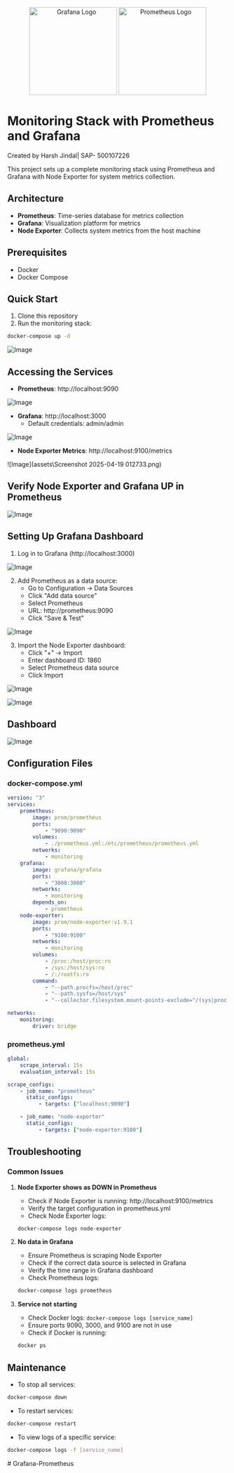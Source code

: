 <div align="center">
    <img src="/assets/Grafana.png" alt="Grafana Logo" style="width: 200px; height: auto;">
    <img src="/assets/Prometheus.png" alt="Prometheus Logo" style="width: 200px; height: auto;">
</div>

# Monitoring Stack with Prometheus and Grafana

Created by Harsh Jindal| SAP- 500107226

This project sets up a complete monitoring stack using Prometheus and Grafana with Node Exporter for system metrics collection.

## Architecture

-   **Prometheus**: Time-series database for metrics collection
-   **Grafana**: Visualization platform for metrics
-   **Node Exporter**: Collects system metrics from the host machine

## Prerequisites

-   Docker
-   Docker Compose

## Quick Start

1. Clone this repository
2. Run the monitoring stack:

```bash
docker-compose up -d
```

![Image](assets\Screenshot%202025-04-19%20013642.png)

## Accessing the Services

-   **Prometheus**: http://localhost:9090

![Image](assets\Screenshot%202025-04-19%20101841.png)

-   **Grafana**: http://localhost:3000
    -   Default credentials: admin/admin

![Image](assets\Screenshot%202025-04-19%20013847.png)

-   **Node Exporter Metrics**: http://localhost:9100/metrics

![Image](assets\Screenshot 2025-04-19 012733.png)

## Verify Node Exporter and Grafana UP in Prometheus

![Image](assets\Screenshot%202025-04-19%20101900.png)

## Setting Up Grafana Dashboard

1. Log in to Grafana (http://localhost:3000)

![Image](assets\Screenshot%202025-04-19%20101900.png)

2. Add Prometheus as a data source:
    - Go to Configuration → Data Sources
    - Click "Add data source"
    - Select Prometheus
    - URL: http://prometheus:9090
    - Click "Save & Test"

![Image](assets\Screenshot%202025-04-19%20102259.png)

3. Import the Node Exporter dashboard:
    - Click "+" → Import
    - Enter dashboard ID: 1860
    - Select Prometheus data source
    - Click Import

![Image](assets\Screenshot%202025-04-19%20102428.png)

![Image](assets\Screenshot%202025-04-19%20102504.png)

## Dashboard

![Image](assets\Screenshot%202025-04-19%20102534.png)

## Configuration Files

### docker-compose.yml

```yaml
version: "3"
services:
    prometheus:
        image: prom/prometheus
        ports:
            - "9090:9090"
        volumes:
            - ./prometheus.yml:/etc/prometheus/prometheus.yml
        networks:
            - monitoring
    grafana:
        image: grafana/grafana
        ports:
            - "3000:3000"
        networks:
            - monitoring
        depends_on:
            - prometheus
    node-exporter:
        image: prom/node-exporter:v1.9.1
        ports:
            - "9100:9100"
        networks:
            - monitoring
        volumes:
            - /proc:/host/proc:ro
            - /sys:/host/sys:ro
            - /:/rootfs:ro
        command:
            - "--path.procfs=/host/proc"
            - "--path.sysfs=/host/sys"
            - "--collector.filesystem.mount-points-exclude=^/(sys|proc|dev|host|etc)($$|/)"

networks:
    monitoring:
        driver: bridge
```

### prometheus.yml

```yaml
global:
    scrape_interval: 15s
    evaluation_interval: 15s

scrape_configs:
    - job_name: "prometheus"
      static_configs:
          - targets: ["localhost:9090"]

    - job_name: "node-exporter"
      static_configs:
          - targets: ["node-exporter:9100"]
```

## Troubleshooting

### Common Issues

1. **Node Exporter shows as DOWN in Prometheus**

    - Check if Node Exporter is running: http://localhost:9100/metrics
    - Verify the target configuration in prometheus.yml
    - Check Node Exporter logs:

    ```bash
    docker-compose logs node-exporter
    ```

2. **No data in Grafana**

    - Ensure Prometheus is scraping Node Exporter
    - Check if the correct data source is selected in Grafana
    - Verify the time range in Grafana dashboard
    - Check Prometheus logs:

    ```bash
    docker-compose logs prometheus
    ```

3. **Service not starting**
    - Check Docker logs: `docker-compose logs [service_name]`
    - Ensure ports 9090, 3000, and 9100 are not in use
    - Check if Docker is running:
    ```bash
    docker ps
    ```

## Maintenance

-   To stop all services:

```bash
docker-compose down
```

-   To restart services:

```bash
docker-compose restart
```

-   To view logs of a specific service:

```bash
docker-compose logs -f [service_name]
```


#   G r a f a n a - P r o m e t h e u s 
 
 